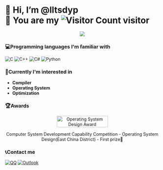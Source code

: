 # 👋 Hi, I’m @lltsdyp</br>🎉 You are my ![Visitor Count](https://profile-counter.glitch.me/lltsdyp/count.svg) visitor

<!---
lltsdyp/lltsdyp is a ✨ special ✨ repository because its `README.md` (this file) appears on your GitHub profile.
You can click the Preview link to take a look at your changes.
--->

<div align="center">
  <img src="https://github-readme-stats.vercel.app/api?username=lltsdyp">
</div>

### 💻Programming languages I'm familiar with

![C](https://img.shields.io/badge/C-00599C.svg?logo=c&logoColor=white&style=for-the-badge)
![C++](https://img.shields.io/badge/C++-00599C.svg?logo=c%2B%2B&logoColor=white&style=for-the-badge)
![C#](https://img.shields.io/badge/C%23-239120.svg?logo=c-sharp&logoColor=white&style=for-the-badge)
![Python](https://img.shields.io/badge/Python-14354C.svg?logo=python&logoColor=white&style=for-the-badge)

### 🎯Currently I'm interested in
- **Compiler**
- **Operating System**
- **Optimization**

### 🏆Awards
<div align="center">
  <img src="https://os.educg.net/img/logo.5daf9029.png" alt="Operating System Design Award" width="167" height="37">
  <p>Computer System Development Capability Competition - Operating System Design(East China District) - First prize🥇</p>
</div>

### 📞Contact me
[![QQ](https://img.shields.io/badge/QQ-3282F6?logo=tencent-qq&logoColor=white&style=for-the-badge)](https://qm.qq.com/q/ciYLQUnjmU)
[![Outlook](https://img.shields.io/badge/Outlook-50F6FF?logo-outlook&logoColor=white&style=for-the-badge)](mailto:jizimo0430@outlook.com)
